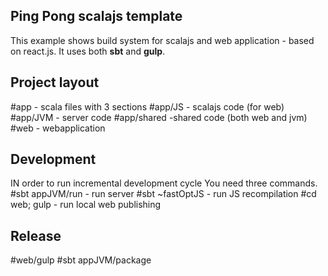 ## Ping Pong scalajs template

This example  shows build system for scalajs and web application - based
on react.js.
It uses both **sbt** and **gulp**.

## Project layout

#app - scala files with 3 sections
    #app/JS - scalajs code (for web)
    #app/JVM  - server code
    #app/shared -shared code (both web and jvm)
#web - webapplication

## Development

IN order to run incremental development cycle You need three commands.
#sbt appJVM/run  - run server
#sbt ~fastOptJS  - run JS recompilation
#cd web; gulp - run local web publishing



## Release
#web/gulp
#sbt appJVM/package



